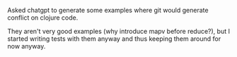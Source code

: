Asked chatgpt to generate some examples where git would generate conflict on clojure code.

They aren't very good examples (why introduce mapv before reduce?), but I started writing tests with them anyway
and thus keeping them around for now anyway.
